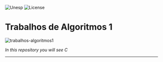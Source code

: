 ![Unesp](https://img.shields.io/badge/BCC-UNESP-Bauru.svg)
![License](https://img.shields.io/badge/Code%20License-MIT-blue.svg)
# Trabalhos de Algoritmos 1
![trabalhos-algoritmos1](https://socialify.git.ci/analaraagarcia/trabalhos-algoritmos1/image?description=1&font=KoHo&language=1&name=1&owner=1&pattern=Solid&theme=Dark)


_In this repository you will see C_



---


